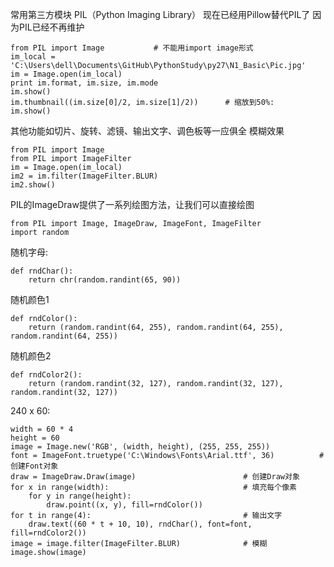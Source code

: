常用第三方模块
PIL（Python Imaging Library） 现在已经用Pillow替代PIL了 因为PIL已经不再维护

    from PIL import Image           # 不能用import image形式
    im_local = 'C:\Users\dell\Documents\GitHub\PythonStudy\py27\N1_Basic\Pic.jpg'
    im = Image.open(im_local)
    print im.format, im.size, im.mode
    im.show()
    im.thumbnail((im.size[0]/2, im.size[1]/2))      # 缩放到50%:
    im.show()

其他功能如切片、旋转、滤镜、输出文字、调色板等一应俱全
模糊效果

    from PIL import Image
    from PIL import ImageFilter
    im = Image.open(im_local)
    im2 = im.filter(ImageFilter.BLUR)
    im2.show()


PIL的ImageDraw提供了一系列绘图方法，让我们可以直接绘图

    from PIL import Image, ImageDraw, ImageFont, ImageFilter
    import random

随机字母:

    def rndChar():
        return chr(random.randint(65, 90))

随机颜色1

    def rndColor():
        return (random.randint(64, 255), random.randint(64, 255), random.randint(64, 255))

随机颜色2

    def rndColor2():
        return (random.randint(32, 127), random.randint(32, 127), random.randint(32, 127))

240 x 60:

    width = 60 * 4
    height = 60
    image = Image.new('RGB', (width, height), (255, 255, 255))
    font = ImageFont.truetype('C:\Windows\Fonts\Arial.ttf', 36)          # 创建Font对象
    draw = ImageDraw.Draw(image)                        # 创建Draw对象
    for x in range(width):                              # 填充每个像素
        for y in range(height):
            draw.point((x, y), fill=rndColor())
    for t in range(4):                                  # 输出文字
        draw.text((60 * t + 10, 10), rndChar(), font=font, fill=rndColor2())
    image = image.filter(ImageFilter.BLUR)              # 模糊
    image.show(image)
